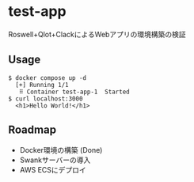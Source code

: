 # test-app
Roswell+Qlot+ClackによるWebアプリの環境構築の検証

## Usage

```
$ docker compose up -d
  [+] Running 1/1
   ⠿ Container test-app-1  Started
$ curl localhost:3000
  <h1>Hello World!</h1>
```

## Roadmap

- Docker環境の構築 (Done)
- Swankサーバーの導入
- AWS ECSにデプロイ
